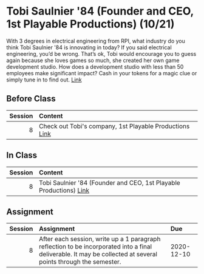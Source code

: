 Tobi Saulnier '84 (Founder and CEO, 1st Playable Productions) (10/21)
============================

With 3 degrees in electrical engineering from RPI, what industry do you think Tobi Saulnier '84 is innovating in today? If you said electrical engineering, you’d be wrong. That’s ok, Tobi would encourage you to guess again because she loves games so much, she created her own game development studio. How does a development studio with less than 50 employees make significant impact? Cash in your tokens for a magic clue or simply tune in to find out. [Link](../../sessions/session8)

## Before Class

|   Session | Content                                                                                |
|----------:|:---------------------------------------------------------------------------------------|
|         8 | Check out Tobi's company, 1st Playable Productions [Link](http://www.1stplayable.com/) |


## In Class

|   Session | Content                                                                                                         |
|----------:|:----------------------------------------------------------------------------------------------------------------|
|         8 | Tobi Saulnier '84 (Founder and CEO, 1st Playable Productions) [Link](https://www.screencast.com/t/x8JJQOrFbFGg) |


## Assignment

|   Session | Assignment                                                                                                                                                     | Due        |
|----------:|:---------------------------------------------------------------------------------------------------------------------------------------------------------------|:-----------|
|         8 | After each session, write up a 1 paragraph reflection to be incorporated into a final deliverable. It may be collected at several points through the semester. | 2020-12-10 |

